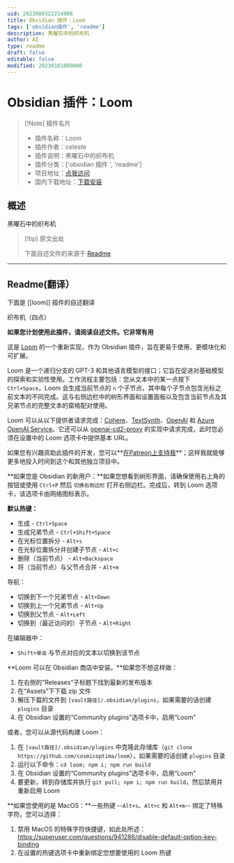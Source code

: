 ```yaml
---
uid: 2023080322214908
title: Obsidian 插件：Loom
tags: ['obsidian插件', 'readme']
description: 黑曜石中的织布机
author: AI
type: readme
draft: false
editable: false
modified: 20230101000000
---
```


# Obsidian 插件：Loom

> [!Note] 插件名片
> - 插件名称：Loom
> - 插件作者：celeste
> - 插件说明：黑曜石中的织布机
> - 插件分类：['obsidian 插件 ', 'readme']
> - 项目地址：[点我访问](https://github.com/cosmicoptima/loom)
> - 国内下载地址：[下载安装](https://pkmer.cn/products/plugin/pluginMarket/?loom)

## 概述

黑曜石中的织布机

> [!tip] 原文出处
>
>下面自述文件的来源于 [Readme](https://ghproxy.net/https://raw.githubusercontent.com/cosmicoptima/loom/master/README.md)
>

---

## Readme(翻译）

下面是 [[loom]] 插件的自述翻译

织布机（四点）

**如果您计划使用此插件，请阅读自述文件。它非常有用**

这是 [Loom](https://github.com/socketteer/loom) 的一个重新实现，作为 Obsidian 插件，旨在更易于使用、更模块化和可扩展。

Loom 是一个递归分支的 GPT-3 和其他语言模型的接口；它旨在促进对基础模型的探索和实验性使用。工作流程主要包括：您从文本中的某一点按下 `Ctrl+Space`，Loom 会生成当前节点的 `n` 个子节点，其中每个子节点包含光标之前文本的不同完成。这与右侧边栏中的树形界面和设置面板以及包含当前节点及其兄弟节点的完整文本的窗格配对使用。

Loom 可以从以下提供者请求完成：[Cohere](https://docs.cohere.ai/docs)、[TextSynth](https://textsynth.com/documentation.html)、[OpenAI](https://platform.openai.com/docs/introduction) 和 [Azure OpenAI Service](https://learn.microsoft.com/en-us/azure/ai-services/openai)。它还可以从 [openai-cd2-proxy](https://github.com/cosmicoptima/openai-cd2-proxy) 的实现中请求完成，此时您必须在设置中的 Loom 选项卡中提供基本 URL。

如果您有兴趣资助此插件的开发，您可以**[在Patreon上支持我](https://patreon.com/parafactual)**；这样我就能够更多地投入时间到这个和其他独立项目中。

**如果您是 Obsidian 的新用户：**如果您想看到树形界面，请确保使用右上角的按钮或使用 `Ctrl+P` 然后 `切换右侧边栏` 打开右侧边栏。完成后，转到 Loom 选项卡，该选项卡由网络图标表示。

**默认热键：**

- 生成 - `Ctrl+Space`
- 生成兄弟节点 - `Ctrl+Shift+Space`
- 在光标位置拆分 - `Alt+s`
- 在光标位置拆分并创建子节点 - `Alt+c`
- 删除（当前节点） - `Alt+Backspace`
- 将（当前节点）与父节点合并 - `Alt+m`

导航：

- 切换到下一个兄弟节点 - `Alt+Down`
- 切换到上一个兄弟节点 - `Alt+Up`
- 切换到父节点 - `Alt+Left`
- 切换到（最近访问的）子节点 - `Alt+Right`

在编辑器中：

- `Shift+单击` 与节点对应的文本以切换到该节点

**Loom 可以在 Obsidian 商店中安装。**如果您不想这样做：

1. 在右侧的“Releases”子标题下找到最新的发布版本
2. 在“Assets”下下载 zip 文件
3. 解压下载的文件到 `[vault路径]/.obsidian/plugins`，如果需要的话创建 `plugins` 目录
4. 在 Obsidian 设置的“Community plugins”选项卡中，启用“Loom”

或者，您可以从源代码构建 Loom：

1. 在 `[vault路径]/.obsidian/plugins` 中克隆此存储库（`git clone https://github.com/cosmicoptima/loom`），如果需要的话创建 `plugins` 目录
2. 运行以下命令：`cd loom; npm i; npm run build`
3. 在 Obsidian 设置的“Community plugins”选项卡中，启用“Loom”
4. 要更新，转到存储库并执行 `git pull; npm i; npm run build`，然后禁用并重新启用 Loom

**如果您使用的是 MacOS：**一些热键 --`Alt+s`、`Alt+c` 和 `Alt+m`-- 绑定了特殊字符。您可以选择：

1. 禁用 MacOS 的特殊字符快捷键，如此处所述：<https://superuser.com/questions/941286/disable-default-option-key-binding>
2. 在设置的热键选项卡中重新绑定您想要使用的 Loom 热键



